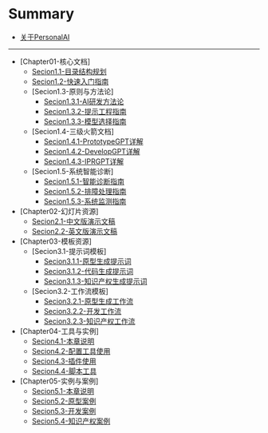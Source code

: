 # Summary

* [关于PersonalAI](README.md)

-----
* [Chapter01-核心文档]
    * [Secion1.1-目录结构规划](docs/outlines.md)
    * [Secion1.2-快速入门指南](docs/getting-started.md)
    * [Secion1.3-原则与方法论]
        * [Secion1.3.1-AI研发方法论](docs/principles/ai-rd-methodology.md)
        * [Secion1.3.2-提示工程指南](docs/principles/prompt-engineering.md)
        * [Secion1.3.3-模型选择指南](docs/principles/model-selection.md)
    * [Secion1.4-三级火箭文档]
        * [Secion1.4.1-PrototypeGPT详解](docs/rocket/prototype-gpt.md)
        * [Secion1.4.2-DevelopGPT详解](docs/rocket/develop-gpt.md)
        * [Secion1.4.3-IPRGPT详解](docs/rocket/ipr-gpt.md)
    * [Secion1.5-系统智能诊断]
        * [Secion1.5.1-智能诊断指南](docs/diagnostics/intelligent-diagnosis.md)
        * [Secion1.5.2-排障处理指南](docs/diagnostics/troubleshooting.md)
        * [Secion1.5.3-系统监测指南](docs/diagnostics/monitoring.md)
* [Chapter02-幻灯片资源]
    * [Secion2.1-中文版演示文稿](slides/PersonalAI_Presentation_CN.md)
    * [Secion2.2-英文版演示文稿](slides/PersonalAI_Presentation_EN.md)
* [Chapter03-模板资源]
    * [Secion3.1-提示词模板]
        * [Secion3.1.1-原型生成提示词](templates/prompts/prototype-prompts.md)
        * [Secion3.1.2-代码生成提示词](templates/prompts/code-prompts.md)
        * [Secion3.1.3-知识产权生成提示词](templates/prompts/ipr-prompts.md)
    * [Secion3.2-工作流模板]
        * [Secion3.2.1-原型生成工作流](templates/workflows/prototype-workflow.md)
        * [Secion3.2.2-开发工作流](templates/workflows/development-workflow.md)
        * [Secion3.2.3-知识产权工作流](templates/workflows/ipr-workflow.md)
* [Chapter04-工具与实例]
    * [Secion4.1-本章说明](tools/README.md)
    * [Secion4.2-配置工具使用](tools/configs/README.md)
    * [Secion4.3-插件使用](tools/plugins/README.md)
    * [Secion4.4-脚本工具](tools/scripts/README.md)
* [Chapter05-实例与案例]
    * [Secion5.1-本章说明](examples/README.md)
    * [Secion5.2-原型案例](examples/prototype/README.md)
    * [Secion5.3-开发案例](examples/development/README.md)
    * [Secion5.4-知识产权案例](examples/ipr/README.md)

